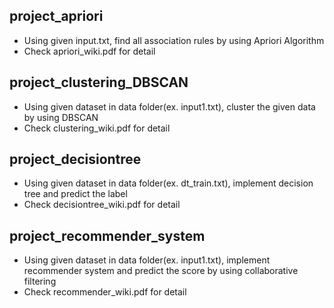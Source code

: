
## project_apriori
* Using given input.txt, find all association rules by using Apriori Algorithm
* Check apriori_wiki.pdf for detail

## project_clustering_DBSCAN
* Using given dataset in data folder(ex. input1.txt), cluster the given data by using DBSCAN
* Check clustering_wiki.pdf for detail 

## project_decisiontree
* Using given dataset in data folder(ex. dt_train.txt), implement decision tree and predict the label
* Check decisiontree_wiki.pdf for detail

## project_recommender_system
* Using given dataset in data folder(ex. input1.txt), implement recommender system and predict the score by using collaborative filtering
* Check recommender_wiki.pdf for detail

